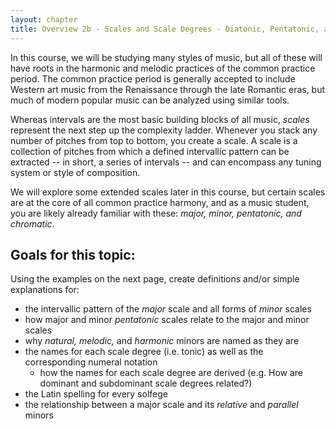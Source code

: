 ```yaml
---
layout: chapter
title: Overview 2b - Scales and Scale Degrees - Diatonic, Pentatonic, and Chromatic
---
```


In this course, we will be studying many styles of music, but all of these will have roots in the harmonic and melodic practices of the common practice period. The common practice period is generally accepted to include Western art music from the Renaissance through the late Romantic eras, but much of modern popular music can be analyzed using similar tools.

Whereas intervals are the most basic building blocks of all music, *scales* represent the next step up the complexity ladder. Whenever you stack any number of pitches from top to bottom, you create a scale. A scale is a collection of pitches from which a defined intervallic pattern can be extracted -- in short, a series of intervals -- and can encompass any tuning system or style of composition.

We will explore some extended scales later in this course, but certain scales are at the core of all common practice harmony, and as a music student, you are likely already familiar with these: *major, minor, pentatonic, and chromatic*.

## Goals for this topic:

Using the examples on the next page, create definitions and/or simple explanations for:
- the intervallic pattern of the *major* scale and all forms of *minor* scales
- how major and minor *pentatonic* scales relate to the major and minor scales
- why *natural, melodic,* and *harmonic* minors are named as they are
- the names for each scale degree (i.e. tonic) as well as the corresponding numeral notation
    - how the names for each scale degree are derived (e.g. How are dominant and subdominant scale degrees related?)
- the Latin spelling for every solfege
- the relationship between a major scale and its *relative* and *parallel* minors
